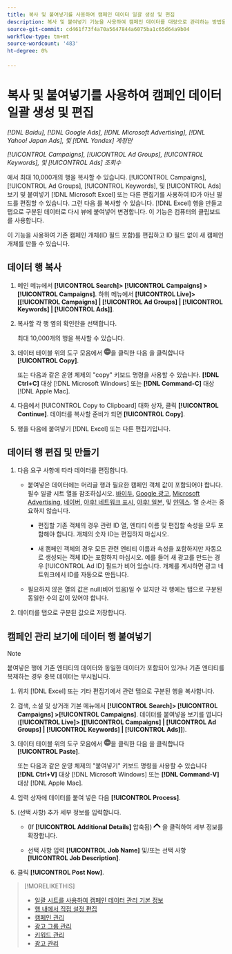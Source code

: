 ```yaml
---
title: 복사 및 붙여넣기를 사용하여 캠페인 데이터 일괄 생성 및 편집
description: 복사 및 붙여넣기 기능을 사용하여 캠페인 데이터를 대량으로 관리하는 방법을 알아봅니다.
source-git-commit: cd461f73f4a70a5647844a6075ba1c65d64a9b04
workflow-type: tm+mt
source-wordcount: '483'
ht-degree: 0%

---
```


# 복사 및 붙여넣기를 사용하여 캠페인 데이터 일괄 생성 및 편집

*[!DNL Baidu], [!DNL Google Ads], [!DNL Microsoft Advertising], [!DNL Yahoo! Japan Ads], 및 [!DNL Yandex] 계정만*

*[!UICONTROL Campaigns], [!UICONTROL Ad Groups], [!UICONTROL Keywords], 및 [!UICONTROL Ads] 조회수*

에서 최대 10,000개의 행을 복사할 수 있습니다. [!UICONTROL Campaigns], [!UICONTROL Ad Groups], [!UICONTROL Keywords], 및 [!UICONTROL Ads] 보기 및 붙여넣기 [!DNL Microsoft Excel] 또는 다른 편집기를 사용하여 ID가 아닌 필드를 편집할 수 있습니다. 그런 다음 를 복사할 수 있습니다. [!DNL Excel] 행을 만들고 탭으로 구분된 데이터로 다시 뷰에 붙여넣어 변경합니다. 이 기능은 컴퓨터의 클립보드를 사용합니다.

이 기능을 사용하여 기존 캠페인 개체(ID 필드 포함)를 편집하고 ID 필드 없이 새 캠페인 개체를 만들 수 있습니다.

## 데이터 행 복사

1. 메인 메뉴에서 **[!UICONTROL Search]> [!UICONTROL Campaigns] >[!UICONTROL Campaigns]**. 하위 메뉴에서 **[!UICONTROL Live]> \[[!UICONTROL Campaigns] \| [!UICONTROL Ad Groups] \| [!UICONTROL Keywords] \| [!UICONTROL Ads]\]**.

1. 복사할 각 행 옆의 확인란을 선택합니다.

   최대 10,000개의 행을 복사할 수 있습니다.

1. 데이터 테이블 위의 도구 모음에서 ![자세히](/help/search-social-commerce/assets/more.png "자세히")을 클릭한 다음 을 클릭합니다 **[!UICONTROL Copy]**.

   또는 다음과 같은 운영 체제의 &quot;copy&quot; 키보드 명령을 사용할 수 있습니다. **[!DNL Ctrl+C]** 대상 [!DNL Microsoft Windows] 또는 **[!DNL Command-C]** 대상 [!DNL Apple Mac].

1. 다음에서 [!UICONTROL Copy to Clipboard] 대화 상자, 클릭 **[!UICONTROL Continue]**. 데이터를 복사할 준비가 되면 **[!UICONTROL Copy]**.

1. 행을 다음에 붙여넣기 [!DNL Excel] 또는 다른 편집기입니다.

## 데이터 행 편집 및 만들기

1. 다음 요구 사항에 따라 데이터를 편집합니다.

   * 붙여넣은 데이터에는 머리글 행과 필요한 캠페인 객체 값이 포함되어야 합니다. 필수 일괄 시트 열을 참조하십시오. [바이두](/help/search-social-commerce/campaign-management/bulksheets/bulksheet-data-formats/bulksheet-data-baidu.md), [Google 광고](/help/search-social-commerce/campaign-management/bulksheets/bulksheet-data-formats/bulksheet-data-google.md), [Microsoft Advertising](/help/search-social-commerce/campaign-management/bulksheets/bulksheet-data-formats/bulksheet-data-microsoft.md), [네이버](/help/search-social-commerce/campaign-management/bulksheets/bulksheet-data-formats/bulksheet-data-naver.md), [야후! 네트워크 표시](/help/search-social-commerce/campaign-management/bulksheets/bulksheet-data-formats/bulksheet-data-yahoo-display-network.md), [야후! 일본](/help/search-social-commerce/campaign-management/bulksheets/bulksheet-data-formats/bulksheet-data-yahoo-japan.md), 및 [얀덱스](/help/search-social-commerce/campaign-management/bulksheets/bulksheet-data-formats/bulksheet-data-yandex.md). 열 순서는 중요하지 않습니다.

      * 편집할 기존 객체의 경우 관련 ID 열, 엔티티 이름 및 편집할 속성을 모두 포함해야 합니다. 개체의 숫자 ID는 편집하지 마십시오.

      * 새 캠페인 객체의 경우 모든 관련 엔티티 이름과 속성을 포함하지만 자동으로 생성되는 객체 ID는 포함하지 마십시오. 예를 들어 새 광고를 만드는 경우 [!UICONTROL Ad ID] 필드가 비어 있습니다. 개체를 게시하면 광고 네트워크에서 ID를 자동으로 만듭니다.
   * 필요하지 않은 열의 값은 null(비어 있음)일 수 있지만 각 행에는 탭으로 구분된 동일한 수의 값이 있어야 합니다.


1. 데이터를 탭으로 구분된 값으로 저장합니다.

## 캠페인 관리 보기에 데이터 행 붙여넣기

>[!NOTE]
>
>붙여넣은 행에 기존 엔티티의 데이터와 동일한 데이터가 포함되어 있거나 기존 엔티티를 복제하는 경우 중복 데이터는 무시됩니다.

1. 위치 [!DNL Excel] 또는 기타 편집기에서 관련 탭으로 구분된 행을 복사합니다.

1. 검색, 소셜 및 상거래 기본 메뉴에서 **[!UICONTROL Search]> [!UICONTROL Campaigns] >[!UICONTROL Campaigns]**. 데이터를 붙여넣을 보기를 엽니다(**[!UICONTROL Live]> \[[!UICONTROL Campaigns] \| [!UICONTROL Ad Groups] \| [!UICONTROL Keywords] \| [!UICONTROL Ads]\]**).

1. 데이터 테이블 위의 도구 모음에서 ![자세히](/help/search-social-commerce/assets/more.png "자세히")을 클릭한 다음 을 클릭합니다 **[!UICONTROL Paste]**.

   또는 다음과 같은 운영 체제의 &quot;붙여넣기&quot; 키보드 명령을 사용할 수 있습니다 **[!DNL Ctrl+V]** 대상 [!DNL Microsoft Windows] 또는 **[!DNL Command-V]** 대상 [!DNL Apple Mac].

1. 입력 상자에 데이터를 붙여 넣은 다음 **[!UICONTROL Process]**.

1. (선택 사항) 추가 세부 정보를 입력합니다.

   * (If **[!UICONTROL Additional Details]** 압축됨) ![열기](/help/search-social-commerce/assets/chevron-up.png "열기") 을 클릭하여 세부 정보를 확장합니다.

   * 선택 사항 입력 **[!UICONTROL Job Name]** 및/또는 선택 사항 **[!UICONTROL Job Description]**.

1. 클릭 **[!UICONTROL Post Now]**.


>[!MORELIKETHIS]
>
>* [일괄 시트를 사용하여 캠페인 데이터 관리 기본 정보](/help/search-social-commerce/campaign-management/bulksheets/bulksheet-about.md)
>* [행 내에서 직접 설정 편집](/help/search-social-commerce/common-tasks/settings-edit-within-row.md)
>* [캠페인 관리](/help/search-social-commerce/campaign-management/campaigns/campaign-manage.md)
>* [광고 그룹 관리](/help/search-social-commerce/campaign-management/campaigns/ad-group-manage.md)
>* [키워드 관리](/help/search-social-commerce/campaign-management/campaigns/keyword-manage.md)
>* [광고 관리](/help/search-social-commerce/campaign-management/campaigns/ad-manage.md)

